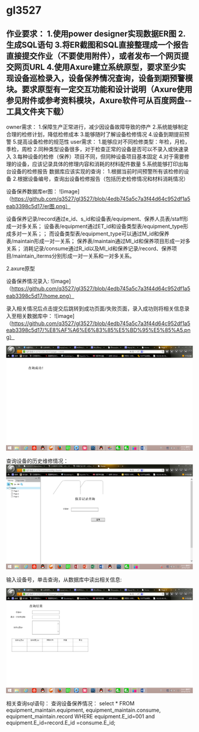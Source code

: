 # gl3527
作业要求：
1.使用power designer实现数据ER图 2.生成SQL语句 3.将ER截图和SQL直接整理成一个报告直接提交作业（不要使用附件），或者发布一个网页提交网页URL 4.使用Axure建立系统原型，要求至少实现设备巡检录入，设备保养情况查询，设备到期预警模块。要求原型有一定交互功能和设计说明（Axure使用参见附件或参考资料模块，Axure软件可从百度网盘--工具文件夹下载） 
------------------------------------------------------------------------------------------- 
owner需求：
1.保障生产正常进行，减少因设备故障导致的停产 2.系统能够制定合理的检修计划，降低检修成本 3.能够随时了解设备检修情况 4.设备到期提前预警 5.提高设备检修的规范性 user需求： 1.能够应对不同检修类型：年检，月检，季检，周检 2.同种类型设备很多，对于检查正常的设备是否可以不录入或快速录入 3.每种设备的检修（保养）项目不同，但同种设备项目基本固定 4.对于需要修理的设备，应该记录具体的修理内容和消耗的材料配件数量 5.系统能够打印出每台设备的检修报告 数据库应该实现的查询： 1.根据当前时间预警所有该检修的设备 2.根据设备编号，查询出设备检修报告（包括历史检修情况和材料消耗情况） 

设备保养数据库er图：
  ![image]（https://github.com/q3527/gl3527/blob/4edb745a5c7a3f44d64c952df1a5eab3398c5d17/er图.png）

设备保养记录/record通过e_id、s_id和设备表/equipment、保养人员表/staff形成一对多关系；
设备表/equipment通过ET_id和设备类型表/equipment_type形成多对一关系；；
而设备类型表/equipment_type可以通过M_id和保养表/maintain形成一对一关系；
保养表/maintain通过MI_id和保养项目形成一对多关系；
消耗记录/consume通过R_id以及MI_id和保养记录/record、保养项目/maintain_iterms分别形成一对一关系和一对多关系。

2.axure原型

设备保养情况录入:
![image]
（https://github.com/q3527/gl3527/blob/4edb745a5c7a3f44d64c952df1a5eab3398c5d17/home.png）
 
录入相关情况后点击提交后跳转到成功页面/失败页面，录入成功则将相关信息录入至相关数据库中：
  ![image]
（https://github.com/q3527/gl3527/blob/4edb745a5c7a3f44d64c952df1a5eab3398c5d17/%E8%AF%A6%E6%83%85%E5%BD%95%E5%85%A5.png）
 

  ![image](https://github.com/q3527/gl3527/blob/4edb745a5c7a3f44d64c952df1a5eab3398c5d17/%E5%BD%95%E5%85%A5%E6%88%90%E5%8A%9F.png)

查询设备的历史维修情况：
 ![image](https://github.com/q3527/gl3527/blob/4edb745a5c7a3f44d64c952df1a5eab3398c5d17/%E6%9F%A5%E8%AF%A2.png)
 
输入设备号，单击查询，从数据库中读出相关信息:

 ![image](https://github.com/q3527/gl3527/blob/4edb745a5c7a3f44d64c952df1a5eab3398c5d17/%E6%9F%A5%E8%AF%A2%E7%BB%93%E6%9E%9C.png)
 
 
相关查询sql语句：
查询设备保养情况：
select * FROM equipment_maintain.equipment, equipment_maintain.consume, equipment_maintain.record WHERE     equipment.E_id=001 and equipment.E_id=record.E_id =consume.E_id;


 

